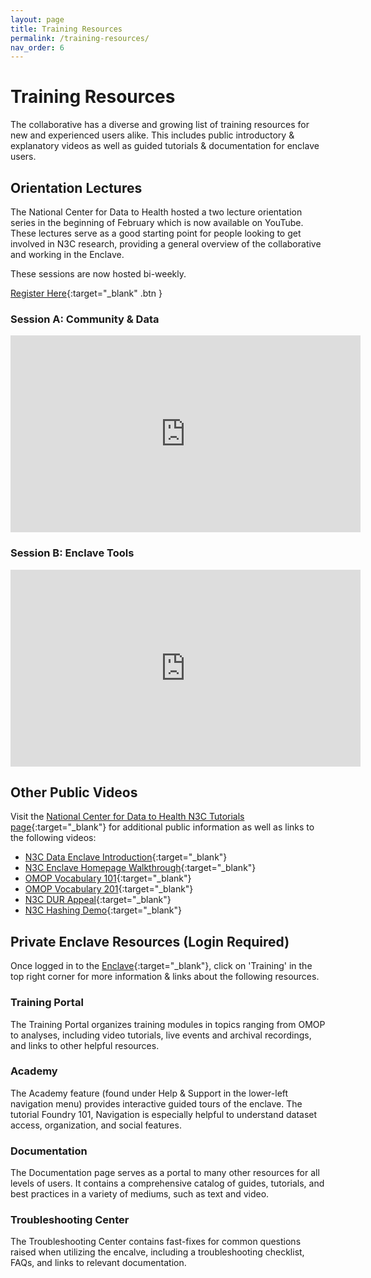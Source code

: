 ```yaml
---
layout: page
title: Training Resources
permalink: /training-resources/
nav_order: 6
---
```


# Training Resources
The collaborative has a diverse and growing list of training resources for new and experienced users alike. This includes public introductory & explanatory videos as well as guided tutorials & documentation for enclave users.

## Orientation Lectures
The National Center for Data to Health hosted a two lecture orientation series in the beginning of February which is now available on YouTube. These lectures serve as a good starting point for people looking to get involved in N3C research, providing a general overview of the collaborative and working in the Enclave.

These sessions are now hosted bi-weekly.

[Register Here](https://covid.cd2h.org/training){:target="_blank" .btn }

### Session A: Community & Data
<iframe width="560" height="315" src="https://www.youtube.com/embed/eUJdzHfFYCw" frameborder="0" allow="accelerometer; autoplay; clipboard-write; encrypted-media; gyroscope; picture-in-picture" allowfullscreen></iframe>

### Session B: Enclave Tools
<iframe width="560" height="315" src="https://www.youtube.com/embed/8d5w2_Lg9DM" frameborder="0" allow="accelerometer; autoplay; clipboard-write; encrypted-media; gyroscope; picture-in-picture" allowfullscreen></iframe>

## Other Public Videos
Visit the [National Center for Data to Health N3C Tutorials page](https://covid.cd2h.org/tutorials){:target="_blank"} for additional public information as well as links to the following videos:

* [N3C Data Enclave Introduction](https://www.youtube.com/watch?v=qEcDFGuCKC0&feature=emb_logo){:target="_blank"}
* [N3C Enclave Homepage Walkthrough](https://www.youtube.com/watch?v=aZIp7OPqnto&feature=emb_logo){:target="_blank"}
* [OMOP Vocabulary 101](https://www.youtube.com/watch?v=PBnMx4bcpWQ&feature=emb_logo){:target="_blank"}
* [OMOP Vocabulary 201](https://www.youtube.com/watch?v=apQB4Uon2ak&feature=emb_logo){:target="_blank"}
* [N3C DUR Appeal](https://www.youtube.com/watch?v=WBeZeWmkgN8&feature=emb_logo){:target="_blank"}
* [N3C Hashing Demo](https://www.youtube.com/watch?v=WRnm-_I6jpw&feature=emb_logo){:target="_blank"}

## Private Enclave Resources (Login Required)
Once logged in to the [Enclave](https://auth.ncats.nih.gov/_api/v2/auth/login?redirect_uri=https://auth.ncats.nih.gov/_api/v2/auth/palantir/palantir_unite/saml&client=palantir_unite&tenant=palantir&protocol=saml){:target="_blank"}, click on 'Training' in the top right corner for more information & links about the following resources.

### Training Portal
The Training Portal organizes training modules in topics ranging from OMOP to analyses, including video tutorials, live events and archival recordings, and links to other helpful resources.

### Academy
The Academy feature (found under Help & Support in the lower-left navigation menu) provides interactive guided tours of the enclave. The tutorial Foundry 101, Navigation is especially helpful to understand dataset access, organization, and social features.

### Documentation
The Documentation page serves as a portal to many other resources for all levels of users. It contains a comprehensive catalog of guides, tutorials, and best practices in a variety of mediums, such as text and video.

### Troubleshooting Center
The Troubleshooting Center contains fast-fixes for common questions raised when utilizing the encalve, including a troubleshooting checklist, FAQs, and links to relevant documentation.
